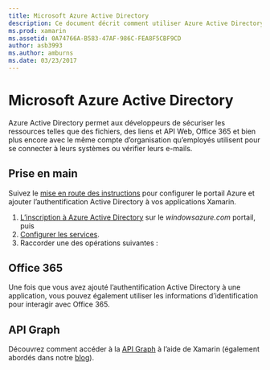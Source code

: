 ```yaml
---
title: Microsoft Azure Active Directory
description: Ce document décrit comment utiliser Azure Active Directory pour authentifier les utilisateurs dans les applications mobiles développées avec Xamarin.
ms.prod: xamarin
ms.assetid: 0A74766A-B583-47AF-986C-FEA8F5CBF9CD
author: asb3993
ms.author: amburns
ms.date: 03/23/2017
---
```


# <a name="microsoft-azure-active-directory"></a>Microsoft Azure Active Directory


Azure Active Directory permet aux développeurs de sécuriser les ressources telles que des fichiers, des liens et API Web, Office 365 et bien plus encore avec le même compte d’organisation qu’employés utilisent pour se connecter à leurs systèmes ou vérifier leurs e-mails.

## <a name="getting-started"></a>Prise en main

Suivez le [mise en route des instructions](~/cross-platform/data-cloud/active-directory/get-started/index.md) pour configurer le portail Azure et ajouter l’authentification Active Directory à vos applications Xamarin.

1. [L’inscription à Azure Active Directory](~/cross-platform/data-cloud/active-directory/get-started/register.md) sur le *windowsazure.com* portail, puis
2. [Configurer les services](~/cross-platform/data-cloud/active-directory/get-started/configure.md).
3. Raccorder une des opérations suivantes :

## <a name="office-365"></a>Office 365

Une fois que vous avez ajouté l’authentification Active Directory à une application, vous pouvez également utiliser les informations d’identification pour interagir avec Office 365.

## <a name="graph-api"></a>API Graph

Découvrez comment accéder à la [API Graph](~/cross-platform/data-cloud/active-directory/graph.md) à l’aide de Xamarin (également abordés dans notre [blog](https://blog.xamarin.com/authenticate-xamarin-mobile-apps-using-azure-active-directory/)).

